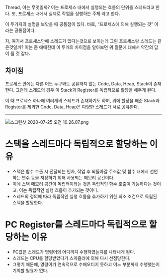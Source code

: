 Thread, 이는 무엇일까?
이는 프로세스 내에서 실행되는 흐름의 단위를 스레드라고 한다.
또, 프로세스 내에서 실제로 작업을 싱행하는 주체 라고 한다.

이 두가지의 설명을 보앗을 때 공통점이 있다. 바로, “프로세스에 의해 실행되는 것” 이라는 공통점이다.

자, 여기서 프로세스안에 스레드가 있다는것으로 보이는데 그럼 프로세스랑 스레드는 같은것일까?
이는 좀 에매한데 이 두개의 차이점을 알아보면 위 질문에 대해서 약간의 답이 될 것 같다.

## 차이점

프로세스 안에는 다른 어느 누구와도 공유하지 않는 Code, Data, Heap, Stack이 존재한다. 그런데 스레드의 경우 이 Stack과 Register를 독립적으로 할당을 해주게 된다.

이 때 프로세스 하나에 여러개의 스레드가 존재하기도 하며, 위에 할당을 해준 Stack과 Register를 제외한 Code, Data, Heap은 다양한 스레드가 서로 공유한다.

---

![스크린샷 2020-07-25 오전 10.26.07.png](https://media.vlpt.us/images/vpdls1511/post/f7fe0eee-13e9-441d-981d-7d3bbabeb38b/%E1%84%89%E1%85%B3%E1%84%8F%E1%85%B3%E1%84%85%E1%85%B5%E1%86%AB%E1%84%89%E1%85%A3%E1%86%BA%202020-07-25%20%E1%84%8B%E1%85%A9%E1%84%8C%E1%85%A5%E1%86%AB%2010.26.07.png)

# 스택을 스레드마다 독립적으로 할당하는 이유

- 스택은 함수 호출 시 전달되는 인자, 작업 후 되돌아갈 주소값 및 함수 내에서 선언하는 변수 등을 저장하기 위해 사용되는 메모리 공간이다.
- 이에 스택 메모리 공간이 독립적이라는 것은 독립적인 함수 호출이 가능하다는 것이고, 이는 독립적인 실행 흐름이 추가되는 것이다.
- 스레드의 정의에 따라 독립적인 실행 흐름을 추가하기 위한 최소 조건으로 독립된 스택을 할당한다.

# PC Register를 스레드마다 독립적으로 할당하는 이유

- PC값은 스레드가 명령어의 어디까지 수행하였는지를 나타내게 된다.
- 스레드는 CPU를 할당받았다가 스케쥴러에 의해 다시 선점당한다.
- 그렇기 때문에, 명령어가 연속적으로 수해오디지 못하고 어느 부분까지 수행했는지 기억할 필요가 없다.

